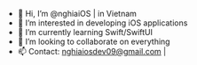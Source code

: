 - 👋 Hi, I’m @nghiaiOS | in Vietnam
- 👀 I’m interested in developing iOS applications
- 🌱 I’m currently learning Swift/SwiftUI
- 💞️ I’m looking to collaborate on everything
- 📫 Contact: nghiaiosdev09@gmail.com | 

<!---
nghiaiOS/nghiaiOS is a ✨ special ✨ repository because its `README.md` (this file) appears on your GitHub profile.
You can click the Preview link to take a look at your changes.
--->
